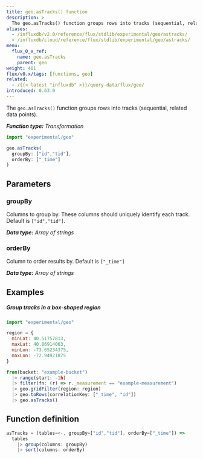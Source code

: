 ```yaml
---
title: geo.asTracks() function
description: >
  The geo.asTracks() function groups rows into tracks (sequential, related data points).
aliases:
  - /influxdb/v2.0/reference/flux/stdlib/experimental/geo/astracks/
  - /influxdb/cloud/reference/flux/stdlib/experimental/geo/astracks/
menu:
  flux_0_x_ref:
    name: geo.asTracks
    parent: geo
weight: 401
flux/v0.x/tags: [functions, geo]
related:
  - /{{< latest "influxdb" >}}/query-data/flux/geo/
introduced: 0.63.0
---
```


The `geo.asTracks()` function groups rows into tracks (sequential, related data points).

_**Function type:** Transformation_

```js
import "experimental/geo"

geo.asTracks(
  groupBy: ["id","tid"],
  orderBy: ["_time"]
)
```

## Parameters

### groupBy
Columns to group by.
These columns should uniquely identify each track.
Default is `["id","tid"]`.

_**Data type:** Array of strings_

### orderBy
Column to order results by.
Default is `["_time"]`

_**Data type:** Array of strings_

## Examples

##### Group tracks in a box-shaped region
```js
import "experimental/geo"

region = {
  minLat: 40.51757813,
  maxLat: 40.86914063,
  minLon: -73.65234375,
  maxLon: -72.94921875
}

from(bucket: "example-bucket")
  |> range(start: -1h)
  |> filter(fn: (r) => r._measurement == "example-measurement")
  |> geo.gridFilter(region: region)
  |> geo.toRows(correlationKey: ["_time", "id"])
  |> geo.asTracks()
```

## Function definition
```js
asTracks = (tables=<-, groupBy=["id","tid"], orderBy=["_time"]) =>
  tables
    |> group(columns: groupBy)
    |> sort(columns: orderBy)
```
